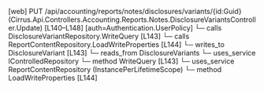 [web] PUT /api/accounting/reports/notes/disclosures/variants/{id:Guid}  (Cirrus.Api.Controllers.Accounting.Reports.Notes.DisclosureVariantsController.Update)  [L140–L148] [auth=Authentication.UserPolicy]
  └─ calls DisclosureVariantRepository.WriteQuery [L143]
  └─ calls ReportContentRepository.LoadWriteProperties [L144]
  └─ writes_to DisclosureVariant [L143]
    └─ reads_from DisclosureVariants
  └─ uses_service IControlledRepository<DisclosureVariant>
    └─ method WriteQuery [L143]
  └─ uses_service ReportContentRepository (InstancePerLifetimeScope)
    └─ method LoadWriteProperties [L144]

